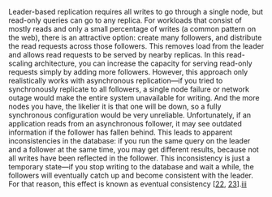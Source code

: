 
Leader-based replication requires all writes to go through a single node, but read-only queries can
go to any replica. For workloads that consist of mostly reads and only a small percentage of writes
(a common pattern on the web), there is an attractive option: create many followers, and distribute
the read requests across those followers. This removes load from the leader and allows read requests to be
served by nearby replicas. In this read-scaling architecture, you can increase the capacity for serving read-only requests
simply by adding more followers. However, this approach only realistically works with asynchronous
replication—if you tried to synchronously replicate to all followers, a single node failure or
network outage would make the entire system unavailable for writing. And the more nodes you have,
the likelier it is that one will be down, so a fully synchronous configuration would be very unreliable. 
Unfortunately, if an application reads from an asynchronous follower, it may see outdated
information if the follower has fallen behind. This leads to apparent inconsistencies in the
database: if you run the same query on the leader and a follower at the same time, you may get
different results, because not all writes have been reflected in the follower. This inconsistency is
just a temporary state—if you stop writing to the database and wait a while, the followers will
eventually catch up and become consistent with the leader. For that reason, this effect is known
as eventual consistency [[22](ch05.html#Vogels2008ey),
[23](ch05.html#Terry2011vp)].[iii](ch05.html#idm140605776151312)